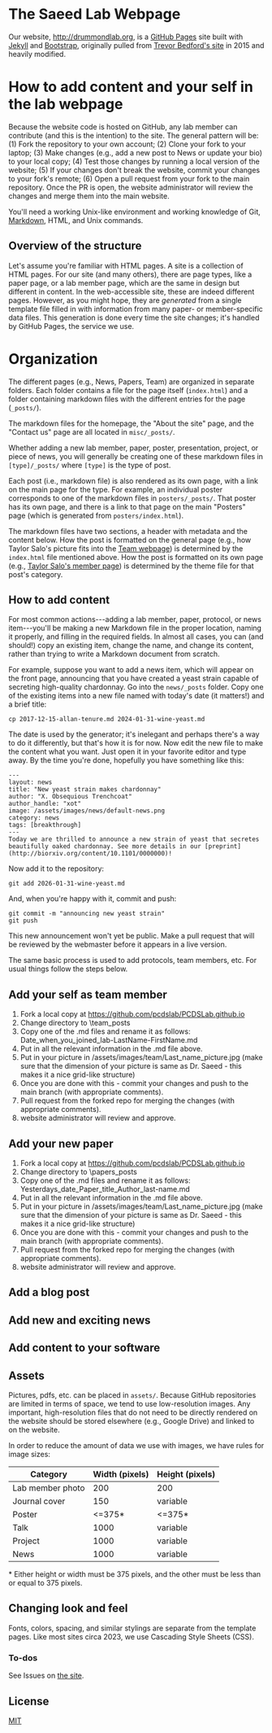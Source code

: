 # The Saeed Lab Webpage

Our website, http://drummondlab.org, is a [GitHub Pages](https://pages.github.com/) site built with [Jekyll](https://jekyllrb.com/) and [Bootstrap](http://getboostrap.com), originally pulled from [Trevor Bedford's site](http://bedford.io) in 2015 and heavily modified.

# How to add content and your self in the lab webpage
Because the website code is hosted on GitHub, any lab member can contribute (and this is the intention) to the site. The general pattern will be: (1) Fork the repository to your own account; (2) Clone your fork to your laptop; (3) Make changes (e.g., add a new post to News or update your bio) to your local copy; (4) Test those changes by running a local version of the website; (5) If your changes don't break the website, commit your changes to your fork's remote; (6) Open a pull request from your fork to the main repository. Once the PR is open, the website administrator will review the changes and merge them into the main website.

You'll need a working Unix-like environment and working knowledge of Git, [Markdown](https://daringfireball.net/projects/markdown/syntax), HTML, and Unix commands.

## Overview of the structure

Let's assume you're familiar with HTML pages. A site is a collection of HTML pages. For our site (and many others), there are page types, like a paper page, or a lab member page, which are the same in design but different in content. In the web-accessible site, these are indeed different pages. However, as you might hope, they are _generated_ from a single template file filled in with information from many paper- or member-specific data files. This generation is done every time the site changes; it's handled by GitHub Pages, the service we use.

# Organization

The different pages (e.g., News, Papers, Team) are organized in separate folders.
Each folder contains a file for the page itself (`index.html`) and a folder containing markdown files with the different entries for the page (`_posts/`).

The markdown files for the homepage, the "About the site" page, and the "Contact us" page are all located in `misc/_posts/`.

Whether adding a new lab member, paper, poster, presentation, project, or piece of news, you will generally be creating one of these markdown files in `[type]/_posts/` where `[type]` is the type of post.

Each post (i.e., markdown file) is also rendered as its own page, with a link on the main page for the type.
For example, an individual poster corresponds to one of the markdown files in `posters/_posts/`.
That poster has its own page, and there is a link to that page on the main "Posters" page (which is generated from `posters/index.html`).

The markdown files have two sections, a header with metadata and the content below.
How the post is formatted on the general page (e.g., how Taylor Salo's picture fits into the [Team webpage](https://nbclab.github.io/team/)) is determined by the `index.html` file mentioned above.
How the post is formatted on its own page (e.g., [Taylor Salo's member page](https://nbclab.github.io/team/taylor-salo)) is determined by the theme file for that post's category.


## How to add content

For most common actions---adding a lab member, paper, protocol, or news item---you'll be making a new Markdown file in the proper location, naming it properly, and filling in the required fields. In almost all cases, you can (and should!) copy an existing item, change the name, and change its content, rather than trying to write a Markdown document from scratch.

For example, suppose you want to add a news item, which will appear on the front page, announcing that you have created a yeast strain capable of secreting high-quality chardonnay. Go into the `news/_posts` folder. Copy one of the existing items into a new file named with today's date (it matters!) and a brief title:

	cp 2017-12-15-allan-tenure.md 2024-01-31-wine-yeast.md

The date is used by the generator; it's inelegant and perhaps there's a way to do it differently, but that's how it is for now. Now edit the new file to make the content what you want. Just open it in your favorite editor and type away. By the time you're done, hopefully you have something like this:

	---
	layout: news
	title: "New yeast strain makes chardonnay"
	author: "X. Obsequious Trenchcoat"
	author_handle: "xot"
	image: /assets/images/news/default-news.png
	category: news
	tags: [breakthrough]
	---
	Today we are thrilled to announce a new strain of yeast that secretes beautifully oaked chardonnay. See more details in our [preprint](http://biorxiv.org/content/10.1101/0000000)!

Now add it to the repository:

	git add 2026-01-31-wine-yeast.md

And, when you're happy with it, commit and push:

	git commit -m "announcing new yeast strain"
	git push

This new announcement won't yet be public. Make a pull request that will be reviewed by the webmaster before it appears in a live version. 

The same basic process is used to add protocols, team members, etc. For usual things follow the steps below.

## Add your self as team member
1. Fork a local copy at https://github.com/pcdslab/PCDSLab.github.io
2. Change directory to \team\_posts
3. Copy one of the .md files and rename it as follows: Date_when_you_joined_lab-LastName-FirstName.md
4. Put in all the relevant information in the .md file above.
5. Put in your picture in /assets/images/team/Last_name_picture.jpg (make sure that the dimension of your picture is same as Dr. Saeed - this makes it a nice grid-like structure)
6. Once you are done with this - commit your changes and push to the main branch (with appropriate comments).
7. Pull request from the forked repo for merging the changes (with appropriate comments).
8. website administrator will review and approve.


## Add your new paper
1. Fork a local copy at https://github.com/pcdslab/PCDSLab.github.io
2. Change directory to \papers\_posts
3. Copy one of the .md files and rename it as follows: Yesterdays_date_Paper_title_Author_last-name.md
4. Put in all the relevant information in the .md file above.
5. Put in your picture in /assets/images/team/Last_name_picture.jpg (make sure that the dimension of your picture is same as Dr. Saeed - this makes it a nice grid-like structure)
6. Once you are done with this - commit your changes and push to the main branch (with appropriate comments).
7. Pull request from the forked repo for merging the changes (with appropriate comments).
8. website administrator will review and approve.



## Add a blog post
## Add new and exciting news
## Add content to your software 


## Assets

Pictures, pdfs, etc. can be placed in `assets/`.
Because GitHub repositories are limited in terms of space, we tend to use low-resolution images.
Any important, high-resolution files that do not need to be directly rendered on the website should be stored elsewhere (e.g., Google Drive) and linked to on the website.

In order to reduce the amount of data we use with images, we have rules for image sizes:

| Category | Width (pixels) | Height (pixels) |
|------------------|----------------|-----------------|
| Lab member photo | 200 | 200 |
| Journal cover    | 150 | variable |
| Poster           | <=375* | <=375* |
| Talk             | 1000 | variable |
| Project          | 1000 | variable |
| News             | 1000 | variable |

\* Either height or width must be 375 pixels, and the other must be less than or equal to 375 pixels.

## Changing look and feel

Fonts, colors, spacing, and similar stylings are separate from the template pages. Like most sites circa 2023, we use Cascading Style Sheets (CSS).

### To-dos

See Issues on [the site](https://github.com/drummondlab/drummondlab.github.io).


## License

[MIT](http://opensource.org/licenses/MIT)
